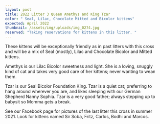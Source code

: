 ```yaml
---
layout: post
title: 2022 Litter 3 Queen Amethys and King Tzar
color: " Seal, Lilac, Chocolate Mitted and Bicolor kittens"
expected: April 2022
thumbnail: /assets/img/uploads/img_0274.jpg
reserved: "Taking reservations for kittens in this litter. "
---
```

These kittens will be exceptionally friendly as in past litters with this cross and will be a mix of Seal (mostly), Lilac and Chocolate Bicolor and Mitted kittens. 

Amethys is our Lilac Bicolor sweetness and light. She is a loving, snuggly kind of cat and takes very good care of her kittens; never wanting to wean them. 

Tzar is our Seal Bicolor Foundation King. Tzar is a quiet cat; preferring to hang around wherever you are, and likes sleeping with our German Shepherd Nanny Sophia. Tzar is a very good father; always stepping up to babysit so Momma gets a break. 

See our Facebook page for pictures of the last litter this cross in summer 2021. Look for kittens named Sir Soba, Fritz, Carlos, Bodhi and Marcos.